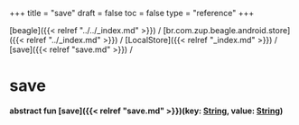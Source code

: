+++
title = "save"
draft = false
toc = false
type = "reference"
+++

[beagle]({{< relref "../../_index.md" >}}) / [br.com.zup.beagle.android.store]({{< relref "../_index.md" >}}) / [LocalStore]({{< relref "_index.md" >}}) / [save]({{< relref "save.md" >}}) / 



# save  
  
<b><b>abstract fun [save]({{< relref "save.md" >}})(key: [String](https://kotlinlang.org/api/latest/jvm/stdlib/kotlin/-string/index.html), value: [String](https://kotlinlang.org/api/latest/jvm/stdlib/kotlin/-string/index.html))</b></b>  




